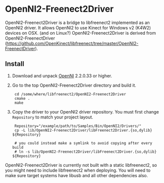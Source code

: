 OpenNI2-Freenect2Driver
======================

OpenNI2-Freenect2Driver is a bridge to libfreenect2 implemented as an OpenNI2 driver.
It allows OpenNI2 to use Kinect for Windows v2 (K4W2) devices on OSX. (and on Linux?)
OpenNI2-Freenect2Driver is derived from OpenNI2-FreenectDriver (https://github.com/OpenKinect/libfreenect/tree/master/OpenNI2-FreenectDriver).

Install
-------
1. Download and unpack [OpenNI](http://structure.io/openni) 2.2.0.33 or higher.
2. Go to the top OpenNI2-Freenect2Driver directory and build it.

        cd /some/where/libfreenect2/OpenNI2-Freenect2Driver
        cmake .
        make

3. Copy the driver to your OpenNI2 driver repository. You must first change `Repository` to match your project layout.

        Repository="/example/path/to/Samples/Bin/OpenNI2/Drivers/"
        cp -L lib/OpenNI2-Freenect2Driver/libFreenect2Driver.{so,dylib} ${Repository}
        
        # you could instead make a symlink to avoid copying after every build
        # ln -s lib/OpenNI2-Freenect2Driver/libFreenect2Driver.{so,dylib} ${Repository}

OpenNI2-Freenect2Driver is currently not built with a static libfreenect2, so you might need to include libfreenect2 when deploying.
You will need to make sure target systems have libusb and all other dependencies also.

